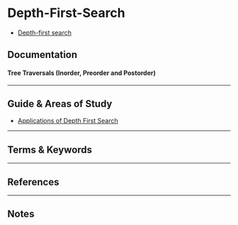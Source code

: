 Depth-First-Search
========


- [Depth-first search](https://en.wikipedia.org/wiki/Depth-first_search)

Documentation
-------------


#### Tree Traversals (Inorder, Preorder and Postorder)


-----------------------------------------------------------------------------------------------------

Guide & Areas of Study
-----------------------

- [Applications of Depth First Search](https://www.geeksforgeeks.org/applications-of-depth-first-search/)

-----------------------------------------------------------------------------------------------------

Terms & Keywords
----------------



-----------------------------------------------------------------------------------------------------

References
----------



-----------------------------------------------------------------------------------------------------

Notes
-----